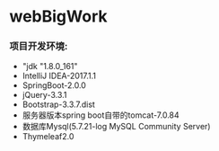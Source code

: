 # webBigWork
### 项目开发环境:
 * "jdk "1.8.0_161"
 * IntelliJ IDEA-2017.1.1
 * SpringBoot-2.0.0
 * jQuery-3.3.1
 * Bootstrap-3.3.7.dist
 * 服务器版本spring boot自带的tomcat-7.0.84
 * 数据库Mysql(5.7.21-log MySQL Community Server)
 * Thymeleaf2.0
